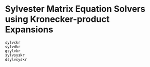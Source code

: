 # Sylvester Matrix Equation Solvers using Kronecker-product Expansions

```@docs
sylvckr
sylvdkr
gsylvkr
sylvsyskr
dsylvsyskr
```
